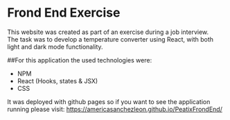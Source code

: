 # Frond End Exercise 
This website was created as part of an exercise during a job interview. <br/>
The task was to develop a temperature converter using React, with both light and dark mode functionality.  

##For this application the used technologies were:
- NPM 
- React (Hooks, states & JSX)
- CSS

It was deployed with github pages so if you want to see the application running please visit:
https://americasanchezleon.github.io/PeatixFrondEnd/
